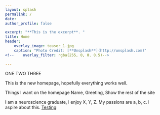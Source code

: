 ```yaml
---
layout: splash
permalink: /
date:
author_profile: false

excerpt: "**This is the excerpt**. "
title: Home
header:
    overlay_image: teaser_1.jpg
    caption: "Photo Credit: [**Unsplash**](http://unsplash.com)"
<!--    overlay_filter: rgba(255, 0, 0, 0.5)-->
    
---
```


ONE TWO THREE


This is the new homepage, hopefully everything works well. 

Things I want on the homepage 
Name, Greeting, Show the rest of the site 

I am a neuroscience graduate, I enjoy X, Y, Z. My passions are a, b, c. I aspire about this. 
[Testing](http://www.google.ca)




<!--

---
layout: splash
author_profile: false
---
-->

<!--
{% include base_path %}

<h3 class="archive__subtitle">{{ site.data.ui-text[site.locale].recent_posts }}</h3>

{% for post in paginator.posts %}
  {% include archive-single.html %}
{% endfor %}

{% include paginator.html %}
-->
